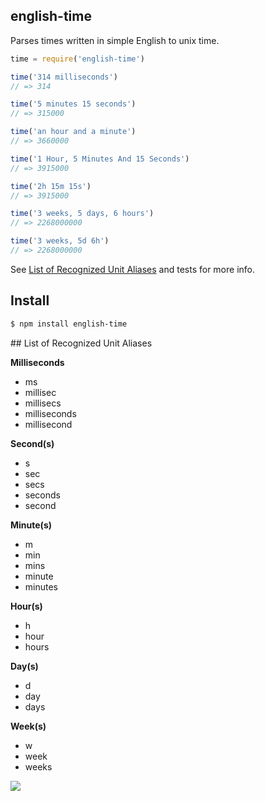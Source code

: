 ## english-time

Parses times written in simple English to unix time.

```js
time = require('english-time')

time('314 milliseconds')
// => 314

time('5 minutes 15 seconds')
// => 315000

time('an hour and a minute')
// => 3660000

time('1 Hour, 5 Minutes And 15 Seconds')
// => 3915000

time('2h 15m 15s')
// => 3915000

time('3 weeks, 5 days, 6 hours')
// => 2268000000

time('3 weeks, 5d 6h')
// => 2268000000

```

See [List of Recognized Unit Aliases](#ref) and tests for more info.

## Install

```bash
$ npm install english-time
```

<a name="ref" />
## List of Recognized Unit Aliases

**Milliseconds**

* ms
* millisec
* millisecs
* milliseconds
* millisecond

**Second(s)**

* s
* sec
* secs
* seconds
* second

**Minute(s)**

* m
* min
* mins
* minute
* minutes

**Hour(s)**

* h
* hour
* hours

**Day(s)**

* d
* day
* days

**Week(s)**

* w
* week
* weeks

![](https://dl.dropboxusercontent.com/s/4fbzg1r7h91doa4/npmel_19.jpg)
